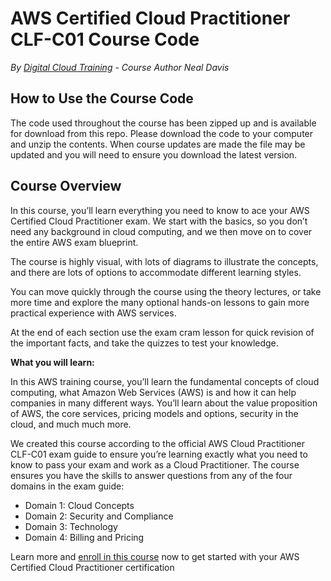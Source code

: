 # AWS Certified Cloud Practitioner CLF-C01 Course Code
*By [Digital Cloud Training](https://digitalcloud.training/) - Course Author Neal Davis*

## How to Use the Course Code

The code used throughout the course has been zipped up and is available for download from this repo. Please download the code to your computer and unzip the contents. When course updates are made the file may be updated and you will need to ensure you download the latest version.

## Course Overview

In this course, you’ll learn everything you need to know to ace your AWS Certified Cloud Practitioner exam. We start with the basics, so you don’t need any background in cloud computing, and we then move on to cover the entire AWS exam blueprint.

The course is highly visual, with lots of diagrams to illustrate the concepts, and there are lots of options to accommodate different learning styles.

You can move quickly through the course using the theory lectures, or take more time and explore the many optional hands-on lessons to gain more practical experience with AWS services.

At the end of each section use the exam cram lesson for quick revision of the important facts, and take the quizzes to test your knowledge.

**What you will learn:**

In this AWS training course, you’ll learn the fundamental concepts of cloud computing, what Amazon Web Services (AWS) is and how it can help companies in many different ways. You’ll learn about the value proposition of AWS, the core services, pricing models and options, security in the cloud, and much much more.

We created this course according to the official AWS Cloud Practitioner CLF-C01 exam guide to ensure you’re learning exactly what you need to know to pass your exam and work as a Cloud Practitioner. The course ensures you have the skills to answer questions from any of the four domains in the exam guide:

- Domain 1: Cloud Concepts
- Domain 2: Security and Compliance
- Domain 3: Technology
- Domain 4: Billing and Pricing

Learn more and [enroll in this course](https://digitalcloud.training/aws-certified-cloud-practitioner/) now to get started with your AWS Certified Cloud Practitioner certification
